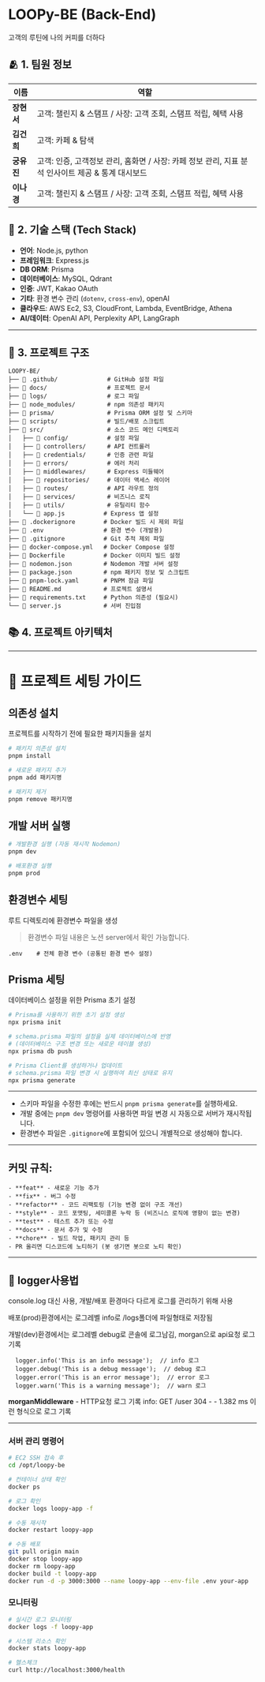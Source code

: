 # LOOPy-BE (Back-End)

고객의 루틴에 나의 커피를 더하다

## 🫂 1. 팀원 정보
| 이름 | 역할 |
|------|------|
| **장현서** | 고객: 챌린지 & 스탬프 / 사장: 고객 조회, 스탬프 적립, 혜택 사용 |
| **김건희** | 고객: 카페 & 탐색  |
| **궁유진** | 고객: 인증, 고객정보 관리, 홈화면 / 사장: 카페 정보 관리, 지표 분석 인사이트 제공 & 통계 대시보드 |
| **이나경** | 고객: 챌린지 & 스탬프 / 사장: 고객 조회, 스탬프 적립, 혜택 사용 |

## 📌 2. 기술 스택 (Tech Stack)

- **언어**: Node.js, python
- **프레임워크**: Express.js
- **DB ORM**: Prisma
- **데이터베이스**: MySQL, Qdrant
- **인증**: JWT, Kakao OAuth
- **기타**: 환경 변수 관리 (`dotenv`, `cross-env`), openAI
- **클라우드**: AWS Ec2, S3, CloudFront, Lambda, EventBridge, Athena
- **AI/데이터**: OpenAI API, Perplexity API, LangGraph
---

## 📂 3. 프로젝트 구조

```
LOOPY-BE/
├── 📁 .github/              # GitHub 설정 파일
├── 📁 docs/                 # 프로젝트 문서
├── 📁 logs/                 # 로그 파일
├── 📁 node_modules/         # npm 의존성 패키지
├── 📁 prisma/               # Prisma ORM 설정 및 스키마
├── 📁 scripts/              # 빌드/배포 스크립트
├── 📁 src/                  # 소스 코드 메인 디렉토리
│   ├── 📁 config/           # 설정 파일
│   ├── 📁 controllers/      # API 컨트롤러
│   ├── 📁 credentials/      # 인증 관련 파일
│   ├── 📁 errors/           # 에러 처리
│   ├── 📁 middlewares/      # Express 미들웨어
│   ├── 📁 repositories/     # 데이터 액세스 레이어
│   ├── 📁 routes/           # API 라우트 정의
│   ├── 📁 services/         # 비즈니스 로직
│   ├── 📁 utils/            # 유틸리티 함수
│   └── 📄 app.js           # Express 앱 설정
├── 📄 .dockerignore        # Docker 빌드 시 제외 파일
├── 📄 .env                 # 환경 변수 (개발용)
├── 📄 .gitignore           # Git 추적 제외 파일
├── 📄 docker-compose.yml   # Docker Compose 설정
├── 📄 Dockerfile           # Docker 이미지 빌드 설정
├── 📄 nodemon.json         # Nodemon 개발 서버 설정
├── 📄 package.json         # npm 패키지 정보 및 스크립트
├── 📄 pnpm-lock.yaml       # PNPM 잠금 파일
├── 📄 README.md            # 프로젝트 설명서
├── 📄 requirements.txt     # Python 의존성 (필요시)
└── 📄 server.js            # 서버 진입점
```

## 📚 4. 프로젝트 아키텍처

---

# 🚀 프로젝트 세팅 가이드

## 의존성 설치

프로젝트를 시작하기 전에 필요한 패키지들을 설치

```bash
# 패키지 의존성 설치
pnpm install

# 새로운 패키지 추가
pnpm add 패키지명

# 패키지 제거
pnpm remove 패키지명
```

## 개발 서버 실행

```bash
# 개발환경 실행 (자동 재시작 Nodemon)
pnpm dev

# 배포환경 실행
pnpm prod
```

## 환경변수 세팅

루트 디렉토리에 환경변수 파일을 생성

> 환경변수 파일 내용은 노션 server에서 확인 가능합니다.

```
.env    # 전체 환경 변수 (공통된 환경 변수 설정)
```

## Prisma 세팅

데이터베이스 설정을 위한 Prisma 초기 설정

```bash
# Prisma를 사용하기 위한 초기 설정 생성
npx prisma init

# schema.prisma 파일의 설정을 실제 데이터베이스에 반영
# (데이터베이스 구조 변경 또는 새로운 테이블 생성)
npx prisma db push

# Prisma Client를 생성하거나 업데이트
# schema.prisma 파일 변경 시 실행하여 최신 상태로 유지
npx prisma generate
```

---

- 스키마 파일을 수정한 후에는 반드시 `pnpm prisma generate`를 실행하세요.
- 개발 중에는 `pnpm dev` 명령어를 사용하면 파일 변경 시 자동으로 서버가 재시작됩니다.
- 환경변수 파일은 `.gitignore`에 포함되어 있으니 개별적으로 생성해야 합니다.

---

## 커밋 규칙:

    - **feat** - 새로운 기능 추가
    - **fix** - 버그 수정
    - **refactor** - 코드 리팩토링 (기능 변경 없이 구조 개선)
    - **style** - 코드 포맷팅, 세미콜론 누락 등 (비즈니스 로직에 영향이 없는 변경)
    - **test** - 테스트 추가 또는 수정
    - **docs** - 문서 추가 및 수정
    - **chore** - 빌드 작업, 패키지 관리 등
    - PR 올리면 디스코드에 노티하기 (봇 생기면 봇으로 노티 확인)

---

## 📌 logger사용법

console.log 대신 사용, 개발/배포 환경마다 다르게 로그를 관리하기 위해 사용

배포(prod)환경에서는 로그레벨 info로 /logs폴더에 파일형태로 저장됨

개발(dev)환경에서는 로그레벨 debug로 콘솔에 로그남김, morgan으로 api요청 로그 기록

```
  logger.info('This is an info message');  // info 로그
  logger.debug('This is a debug message');  // debug 로그
  logger.error('This is an error message');  // error 로그
  logger.warn('This is a warning message');  // warn 로그
```

**morganMiddleware** - HTTP요청 로그 기록
info: GET /user 304 - - 1.382 ms 이런 형식으로 로그 기록

---

### 서버 관리 명령어

```bash
# EC2 SSH 접속 후
cd /opt/loopy-be

# 컨테이너 상태 확인
docker ps

# 로그 확인
docker logs loopy-app -f

# 수동 재시작 
docker restart loopy-app

# 수동 배포 
git pull origin main
docker stop loopy-app
docker rm loopy-app
docker build -t loopy-app
docker run -d -p 3000:3000 --name loopy-app --env-file .env your-app

```

### 모니터링

```bash
# 실시간 로그 모니터링
docker logs -f loopy-app

# 시스템 리소스 확인
docker stats loopy-app

# 헬스체크
curl http://localhost:3000/health

